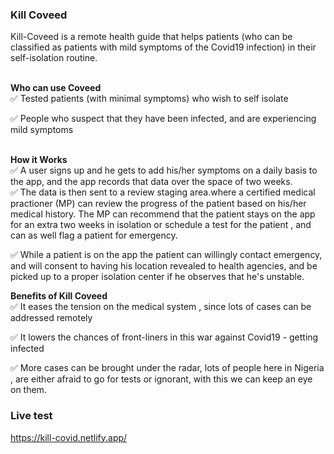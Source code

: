 ### Kill Coveed

Kill-Coveed is a remote health guide that helps patients (who can be classified as patients with mild symptoms of the Covid19 infection) in their self-isolation routine.<br/><br/>

**Who can use Coveed**<br/>
✅ Tested patients (with minimal symptoms) who wish to self isolate<br/>

✅ People who suspect that they have been infected, and are experiencing mild symptoms<br/><br/>

**How it Works**<br/>
✅ A user signs up and he gets to add his/her symptoms on a daily basis to the app, and the app records that data over the space of two weeks.<br/>
✅ The data is then sent to a review staging area.where a certified medical practioner (MP) can review the progress of the patient based on his/her medical history. The MP can     recommend that the patient stays on the app for an extra two weeks in isolation or schedule a test for the patient , and can as well flag a patient for emergency.<br/>

✅ While a patient is on the app the patient can willingly contact emergency, and will consent to having his location revealed to health agencies, and be picked up to a proper isolation center if he observes that he's unstable.<br/>

**Benefits of Kill Coveed**<br/>
✅ It eases the tension on the medical system , since lots of cases can be addressed remotely<br/>

✅ It lowers the chances of  front-liners in this war against Covid19 - getting infected <br/>

✅ More cases can be brought under the radar, lots of people here in Nigeria , are either afraid to go for tests or ignorant, with this we can keep an eye on them.<br/>

### Live test
https://kill-covid.netlify.app/

